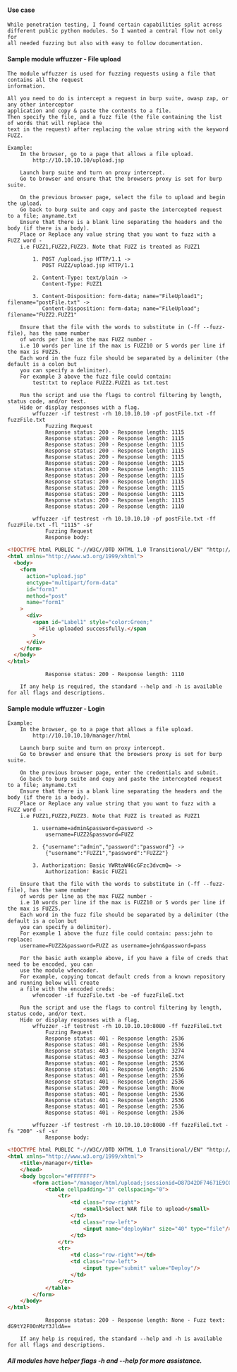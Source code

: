 #### Use case

    While penetration testing, I found certain capabilities split across
    different public python modules. So I wanted a central flow not only for
    all needed fuzzing but also with easy to follow documentation.

#### Sample module wffuzzer - File upload

    The module wffuzzer is used for fuzzing requests using a file that contains all the request
    information.

    All you need to do is intercept a request in burp suite, owasp zap, or any other interceptor
    application and copy & paste the contents to a file.
    Then specify the file, and a fuzz file (the file containing the list of words that will replace the
    text in the request) after replacing the value string with the keyword FUZZ.

    Example:
        In the browser, go to a page that allows a file upload.
            http://10.10.10.10/upload.jsp

        Launch burp suite and turn on proxy intercept.
        Go to browser and ensure that the browsers proxy is set for burp suite.

        On the previous browser page, select the file to upload and begin the upload.
        Go back to burp suite and copy and paste the intercepted request to a file; anyname.txt
        Ensure that there is a blank line separating the headers and the body (if there is a body).
        Place or Replace any value string that you want to fuzz with a FUZZ word -
        i.e FUZZ1,FUZZ2,FUZZ3. Note that FUZZ is treated as FUZZ1

            1. POST /upload.jsp HTTP/1.1 ->
               POST FUZZ/upload.jsp HTTP/1.1

            2. Content-Type: text/plain ->
               Content-Type: FUZZ1

            3. Content-Disposition: form-data; name="FileUpload1"; filename="postFile.txt" ->
               Content-Disposition: form-data; name="FileUpload"; filename="FUZZ2.FUZZ1"

        Ensure that the file with the words to substitute in (-ff --fuzz-file), has the same number
        of words per line as the max FUZZ number -
        i.e 10 words per line if the max is FUZZ10 or 5 words per line if the max is FUZZ5.
        Each word in the fuzz file should be separated by a delimiter (the default is a colon but
        you can specify a delimiter).
        For example 3 above the fuzz file could contain:
            test:txt to replace FUZZ2.FUZZ1 as txt.test

        Run the script and use the flags to control filtering by length, status code, and/or text.
        Hide or display responses with a flag.
            wffuzzer -if testrest -rh 10.10.10.10 -pf postFile.txt -ff fuzzFile.txt
                Fuzzing Request
                Response status: 200 - Response length: 1115
                Response status: 200 - Response length: 1115
                Response status: 200 - Response length: 1115
                Response status: 200 - Response length: 1115
                Response status: 200 - Response length: 1115
                Response status: 200 - Response length: 1115
                Response status: 200 - Response length: 1115
                Response status: 200 - Response length: 1115
                Response status: 200 - Response length: 1115
                Response status: 200 - Response length: 1115
                Response status: 200 - Response length: 1115
                Response status: 200 - Response length: 1115
                Response status: 200 - Response length: 1110

            wffuzzer -if testrest -rh 10.10.10.10 -pf postFile.txt -ff fuzzFile.txt -fl "1115" -sr
                Fuzzing Request
                Response body:

```html
<!DOCTYPE html PUBLIC "-//W3C//DTD XHTML 1.0 Transitional//EN" "http://www.w3.org/TR/xhtml1/DTD/xhtml1-transitional.dtd">
<html xmlns="http://www.w3.org/1999/xhtml">
  <body>
    <form
      action="upload.jsp"
      enctype="multipart/form-data"
      id="form1"
      method="post"
      name="form1"
    >
      <div>
        <span id="Label1" style="color:Green;"
          >File uploaded successfully.</span
        >
      </div>
    </form>
  </body>
</html>
```

                Response status: 200 - Response length: 1110

        If any help is required, the standard --help and -h is available for all flags and descriptions.

#### Sample module wffuzzer - Login

    Example:
        In the browser, go to a page that allows a file upload.
            http://10.10.10.10/manager/html

        Launch burp suite and turn on proxy intercept.
        Go to browser and ensure that the browsers proxy is set for burp suite.

        On the previous browser page, enter the credentials and submit.
        Go back to burp suite and copy and paste the intercepted request to a file; anyname.txt
        Ensure that there is a blank line separating the headers and the body (if there is a body).
        Place or Replace any value string that you want to fuzz with a FUZZ word -
        i.e FUZZ1,FUZZ2,FUZZ3. Note that FUZZ is treated as FUZZ1

            1. username=admin&password=password ->
                username=FUZZ2&password=FUZZ

            2. {"username":"admin","password":"password"} ->
                {"username":"FUZZ1","password":"FUZZ2"}

            3. Authorization: Basic YWRtaW46cGFzc3dvcmQ= ->
                Authorization: Basic FUZZ1

        Ensure that the file with the words to substitute in (-ff --fuzz-file), has the same number
        of words per line as the max FUZZ number -
        i.e 10 words per line if the max is FUZZ10 or 5 words per line if the max is FUZZ5.
        Each word in the fuzz file should be separated by a delimiter (the default is a colon but
        you can specify a delimiter).
        For example 1 above the fuzz file could contain: pass:john to replace:
        username=FUZZ2&password=FUZZ as username=john&password=pass

        For the basic auth example above, if you have a file of creds that need to be encoded, you can
        use the module wfencoder.
        For example, copying tomcat default creds from a known repository and running below will create
        a file with the encoded creds:
            wfencoder -if fuzzFile.txt -be -of fuzzFileE.txt

        Run the script and use the flags to control filtering by length, status code, and/or text.
        Hide or display responses with a flag.
            wffuzzer -if testrest -rh 10.10.10.10:8080 -ff fuzzFileE.txt
                Fuzzing Request
                Response status: 401 - Response length: 2536
                Response status: 401 - Response length: 2536
                Response status: 403 - Response length: 3274
                Response status: 403 - Response length: 3274
                Response status: 401 - Response length: 2536
                Response status: 401 - Response length: 2536
                Response status: 401 - Response length: 2536
                Response status: 401 - Response length: 2536
                Response status: 200 - Response length: None
                Response status: 401 - Response length: 2536
                Response status: 401 - Response length: 2536
                Response status: 401 - Response length: 2536
                Response status: 401 - Response length: 2536

            wffuzzer -if testrest -rh 10.10.10.10:8080 -ff fuzzFileE.txt -fs "200" -sf -sr
                Response body:

```html
<!DOCTYPE html PUBLIC "-//W3C//DTD XHTML 1.0 Transitional//EN" "http://www.w3.org/TR/xhtml1/DTD/xhtml1-transitional.dtd">
<html xmlns="http://www.w3.org/1999/xhtml">
    <title>/manager</title>
    </head>
    <body bgcolor="#FFFFFF">
        <form action="/manager/html/upload;jsessionid=D87D42DF74671E9C074D5D6725C1F58C?org.apache.catalina.filters.CSRF_NONCE=9AA45FB11CE3D34D55AC7C3ABFF7F084" enctype="multipart/form-data" method="post">
            <table cellpadding="3" cellspacing="0">
                <tr>
                    <td class="row-right">
                        <small>Select WAR file to upload</small>
                    </td>
                    <td class="row-left">
                        <input name="deployWar" size="40" type="file"/>
                    </td>
                </tr>
                <tr>
                    <td class="row-right"></td>
                    <td class="row-left">
                        <input type="submit" value="Deploy"/>
                    </td>
                </tr>
            </table>
        </form>
    </body>
</html>
```

                Response status: 200 - Response length: None - Fuzz text: dG9tY2F0OnMzY3JldA==

        If any help is required, the standard --help and -h is available for all flags and descriptions.

##### _All modules have helper flags -h and --help for more assistance._
